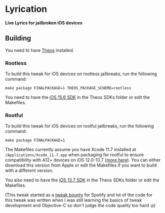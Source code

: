 # Lyrication
**Live Lyrics for jailbroken iOS devices**

## Building
You need to have [Theos](https://theos.dev/docs/installation) installed.

### Rootless
To build this tweak for iOS devices on rootless jailbreaks, run the following command:
```
make package FINALPACKAGE=1 THEOS_PACKAGE_SCHEME=rootless
```

You need to have the [iOS 15.6 SDK](https://github.com/theos/sdks/tree/master/iPhoneOS15.6.sdk) in the Theos SDKs folder or edit the Makefiles.

### Rootful
To build this tweak for iOS devices on rootful jailbreaks, run the following command:
```
make package FINALPACKAGE=1
```

The Makefiles currently assume you have Xcode 11.7 installed at `/Applications/Xcode_11.7.app` when packaging for rootful to ensure compatibility with A12+ devices on iOS 12.0-13.7 ([more here](https://theos.dev/docs/arm64e-deployment)). You can either download this version from Apple or edit the Makefiles if you want to build with a different version.

You also need to have the [iOS 13.7 SDK](https://github.com/theos/sdks/tree/master/iPhoneOS13.7.sdk) in the Theos SDKs folder or edit the Makefiles.


(This tweak started as a [tweak bounty](https://www.reddit.com/r/TweakBounty/comments/gl5m7w/30ios133_spotify_lyrics/) for Spotify and lot of the code for this tweak was written when I was still learning the basics of tweak development and Objective-C so don't judge the code quality too hard :p)